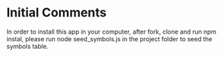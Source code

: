# Initial Comments

In order to install this app in your computer, after fork, clone and run npm instal, please run node seed_symbols.js in the project folder to seed the symbols table.